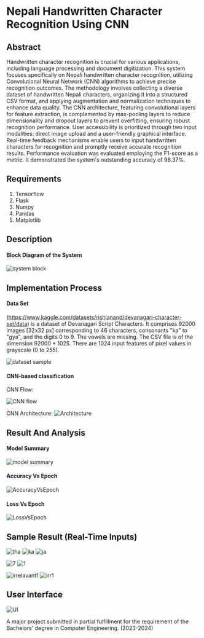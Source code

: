 # Nepali Handwritten Character Recognition Using CNN

## Abstract
Handwritten character recognition is crucial for various applications, including
language processing and document digitization. This system focuses specifically on
Nepali handwritten character recognition, utilizing Convolutional Neural Network
(CNN) algorithms to achieve precise recognition outcomes. The methodology
involves collecting a diverse dataset of handwritten Nepali characters, organizing it
into a structured CSV format, and applying augmentation and normalization
techniques to enhance data quality. The CNN architecture, featuring convolutional
layers for feature extraction, is complemented by max-pooling layers to reduce
dimensionality and dropout layers to prevent overfitting, ensuring robust recognition
performance.
User accessibility is prioritized through two input modalities: direct image upload and
a user-friendly graphical interface. Real-time feedback mechanisms enable users to
input handwritten characters for recognition and promptly receive accurate
recognition results. Performance evaluation was evaluated employing the F1-score as a
metric. It demonstrated the system's outstanding accuracy of 98.37%.

## Requirements
1. Tensorflow
2. Flask
3. Numpy
4. Pandas
5. Matplotlib

## Description

#### Block Diagram of the System
![system block](https://github.com/Samiikshyaa/NepaliHandwrittenCharacterRecognition/assets/98102213/b032d5f3-3c12-4ecb-bcdb-47d0dfd715be)



## Implementation Process

#### Data Set
(https://www.kaggle.com/datasets/rishianand/devanagari-character-set/data) is a dataset of Devanagari Script Characters. It comprises 92000 images [32x32 px] corresponding to 46 characters, consonants "ka" to "gya", and the digits 0 to 9. The vowels are missing. The CSV file is of the dimension 92000 * 1025. There are 1024 input features of pixel values in grayscale (0 to 255). 


![dataset sample](https://github.com/Samiikshyaa/NepaliHandwrittenCharacterRecognition/assets/98102213/2d5dd1e0-77b9-4cfd-86d6-1930e630947c)

#### CNN-based classification
CNN Flow:

![CNN flow](https://github.com/Samiikshyaa/NepaliHandwrittenCharacterRecognition/assets/98102213/2c9e0f56-912d-49f5-a3f6-4d7336c39ed7)

CNN Architecture:
![Architecture](https://github.com/Samiikshyaa/NepaliHandwrittenCharacterRecognition/assets/98102213/639984ea-189b-4609-a28b-92df471bbcfd)


## Result And Analysis
#### Model Summary
![model summary](https://github.com/Samiikshyaa/NepaliHandwrittenCharacterRecognition/assets/98102213/d43ae467-2b9f-41b5-9efa-1509dd844c4a)



#### Accuracy Vs Epoch
![AccuracyVsEpoch](https://github.com/Samiikshyaa/NepaliHandwrittenCharacterRecognition/assets/98102213/0b06eaf7-a5b2-4f0e-ada0-873919e79d1a)



#### Loss Vs Epoch
![LossVsEpoch](https://github.com/Samiikshyaa/NepaliHandwrittenCharacterRecognition/assets/98102213/21176cae-fd8e-49a9-b5ad-129e6cbdefa3)



## Sample Result (Real-Time Inputs)

![tha](https://github.com/Samiikshyaa/NepaliHandwrittenCharacterRecognition/assets/98102213/19857183-2e3a-48e3-b108-069511525523)
![ka](https://github.com/Samiikshyaa/NepaliHandwrittenCharacterRecognition/assets/98102213/21debd8e-fa59-4af2-a6ad-19dc42278540)
![ja](https://github.com/Samiikshyaa/NepaliHandwrittenCharacterRecognition/assets/98102213/9f06b91a-faf6-4af1-8898-ce1d7cfff160)

![7](https://github.com/Samiikshyaa/NepaliHandwrittenCharacterRecognition/assets/98102213/a22ae8ec-28bf-4451-b229-e758e90fc5bb)
![1](https://github.com/Samiikshyaa/NepaliHandwrittenCharacterRecognition/assets/98102213/44b3c3ed-d53e-4bc4-b32e-e8cff89b9311)

![irrelavant1](https://github.com/Samiikshyaa/NepaliHandwrittenCharacterRecognition/assets/98102213/e8d5e3d3-64d9-4eb7-af23-1e399981fac2)
![irr1](https://github.com/Samiikshyaa/NepaliHandwrittenCharacterRecognition/assets/98102213/74d8ae9f-3715-479e-a0ee-5948aa379db2)



## User Interface
![UI](https://github.com/Samiikshyaa/NepaliHandwrittenCharacterRecognition/assets/98102213/954ad025-676d-45f3-bbac-53b05843bd32)




A major project submitted in partial fulfillment for the requirement of the Bachelors' degree in Computer Engineering. (2023-2024) 
